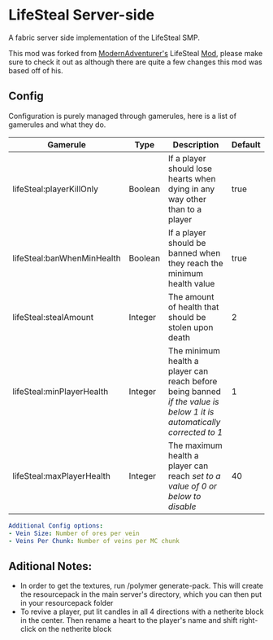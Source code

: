 # LifeSteal Server-side

A fabric server side implementation of the LifeSteal SMP.

This mod was forked from [ModernAdventurer's](https://github.com/ModernAdventurer) LifeSteal [Mod](https://github.com/ModernAdventurer/LifeSteal), please make sure to check it out as although there are quite a few changes this mod was based off of his.

## Config

Configuration is purely managed through gamerules, here is a list of gamerules and what they do.

|Gamerule|Type|Description| Default |
|-----|----|-----------|---------|
|lifeSteal:playerKillOnly|Boolean|If a player should lose hearts when dying in any way other than to a player| true    |
|lifeSteal:banWhenMinHealth|Boolean|If a player should be banned when they reach the minimum health value| true    |
|lifeSteal:stealAmount|Integer|The amount of health that should be stolen upon death| 2       |
|lifeSteal:minPlayerHealth|Integer|The minimum health a player can reach before being banned *if the value is below 1 it is automatically corrected to 1*| 1       |
|lifeSteal:maxPlayerHealth|Integer|The maximum health a player can reach *set to a value of 0 or below to disable*| 40      |

```yaml
Additional Config options:
- Vein Size: Number of ores per vein
- Veins Per Chunk: Number of veins per MC chunk
```

## Aditional Notes:
- In order to get the textures, run /polymer generate-pack. This will create the resourcepack in the main server's directory, which you can then put in your resourcepack folder
- To revive a player, put lit candles in all 4 directions with a netherite block in the center. Then rename a heart to the player's name and shift right-click on the netherite block